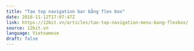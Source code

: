 ```yaml
---
title: "Tạo top navigation bar bằng flex box"
date: 2018-11-12T17:07:47Z
link: https://12bit.vn/articles/tao-top-navigation-menu-bang-flexbox/
source: 12bit.vn
language: Vietnamese
draft: false
---
```

